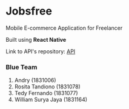 # Jobsfree
Mobile E-commerce Application for Freelancer

Built using **React Native**

Link to API's repository: [API](https://github.com/tedyfernando/api_jobsfree)

### Blue Team
1. Andry (1831006)
2. Rosita Tandiono (1831078)
3. Tedy Fernando (1831077)
4. William Surya Jaya (1831164)
